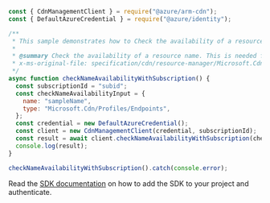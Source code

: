 ```javascript
const { CdnManagementClient } = require("@azure/arm-cdn");
const { DefaultAzureCredential } = require("@azure/identity");

/**
 * This sample demonstrates how to Check the availability of a resource name. This is needed for resources where name is globally unique, such as a CDN endpoint.
 *
 * @summary Check the availability of a resource name. This is needed for resources where name is globally unique, such as a CDN endpoint.
 * x-ms-original-file: specification/cdn/resource-manager/Microsoft.Cdn/stable/2021-06-01/examples/CheckNameAvailabilityWithSubscription.json
 */
async function checkNameAvailabilityWithSubscription() {
  const subscriptionId = "subid";
  const checkNameAvailabilityInput = {
    name: "sampleName",
    type: "Microsoft.Cdn/Profiles/Endpoints",
  };
  const credential = new DefaultAzureCredential();
  const client = new CdnManagementClient(credential, subscriptionId);
  const result = await client.checkNameAvailabilityWithSubscription(checkNameAvailabilityInput);
  console.log(result);
}

checkNameAvailabilityWithSubscription().catch(console.error);
```

Read the [SDK documentation](https://github.com/Azure/azure-sdk-for-js/blob/%40azure%2Farm-cdn_7.0.0/sdk/cdn/arm-cdn/README.md) on how to add the SDK to your project and authenticate.
